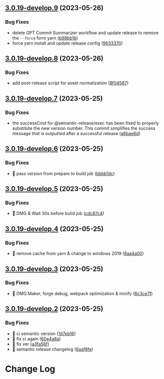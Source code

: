## [3.0.19-develop.9](https://github.com/garrylachman/ElectroCRUD/compare/v3.0.19-develop.8...v3.0.19-develop.9) (2023-05-26)


### Bug Fixes

* delete GPT Commit Summarizer workflow and update release to remove the `--force` form yarn ([b98bb1b](https://github.com/garrylachman/ElectroCRUD/commit/b98bb1ba1d315fecb88790970e40229035b302bd))
* force yarn install and update release config ([9633370](https://github.com/garrylachman/ElectroCRUD/commit/9633370a67b91aefa85479eb69605bcd49669d7e))

## [3.0.19-develop.8](https://github.com/garrylachman/ElectroCRUD/compare/v3.0.19-develop.7...v3.0.19-develop.8) (2023-05-26)


### Bug Fixes

* add post-release script for asset normalization ([8f04587](https://github.com/garrylachman/ElectroCRUD/commit/8f0458780feb6298a0d80380df1c53de3777bee9))

## [3.0.19-develop.7](https://github.com/garrylachman/ElectroCRUD/compare/v3.0.19-develop.6...v3.0.19-develop.7) (2023-05-25)


### Bug Fixes

* the successCmd for @semantic-release/exec has been fixed to properly substitute the new version number. This commit simplifies the success message that is outputted after a successful release ([a6bae6d](https://github.com/garrylachman/ElectroCRUD/commit/a6bae6ddd63d962db7e4cf7d64633425fa23c933))

## [3.0.19-develop.6](https://github.com/garrylachman/ElectroCRUD/compare/v3.0.19-develop.5...v3.0.19-develop.6) (2023-05-25)


### Bug Fixes

* 🐛 pass version from prepare to build job ([bbbb1dc](https://github.com/garrylachman/ElectroCRUD/commit/bbbb1dcd945775d5541e559e9c8bfa8134768d71))

## [3.0.19-develop.5](https://github.com/garrylachman/ElectroCRUD/compare/v3.0.19-develop.4...v3.0.19-develop.5) (2023-05-25)


### Bug Fixes

* 🐛 DMG & Wait 30s before build job ([cdc87c4](https://github.com/garrylachman/ElectroCRUD/commit/cdc87c4595a846bd64fa628829c62c8a4d640e5f))

## [3.0.19-develop.4](https://github.com/garrylachman/ElectroCRUD/compare/v3.0.19-develop.3...v3.0.19-develop.4) (2023-05-25)


### Bug Fixes

* 🐛 remove cache from yarn & change to windows 2019 ([8aa4a00](https://github.com/garrylachman/ElectroCRUD/commit/8aa4a0099aa98709ef647f8a3766b5a166ad3d0d))

## [3.0.19-develop.3](https://github.com/garrylachman/ElectroCRUD/compare/v3.0.19-develop.2...v3.0.19-develop.3) (2023-05-25)


### Bug Fixes

* 🐛 DMG Maker, forge debug, webpack optimization & minify ([8c3ce7f](https://github.com/garrylachman/ElectroCRUD/commit/8c3ce7f0cd832d79e822a5c867a597fc73c8cf32))

## [3.0.19-develop.2](https://github.com/garrylachman/ElectroCRUD/compare/v3.0.19-develop.1...v3.0.19-develop.2) (2023-05-25)


### Bug Fixes

* 🐛 ci semantic version ([1d7eb16](https://github.com/garrylachman/ElectroCRUD/commit/1d7eb16a1787ef04372a3b502fb74e2502836db2))
* 🐛 fix ci again ([60e4a8a](https://github.com/garrylachman/ElectroCRUD/commit/60e4a8a5de638f1c2e0ced619f3964579c27c353))
* 🐛 fix ver ([a3fa56f](https://github.com/garrylachman/ElectroCRUD/commit/a3fa56f8bc6ea8622fc0eebd76de5d4a7d2c2009))
* 🐛 semantic release changelog ([6aaf8fe](https://github.com/garrylachman/ElectroCRUD/commit/6aaf8fe8dd46fbc7408d71f72946912f1161b77d))

# Change Log
